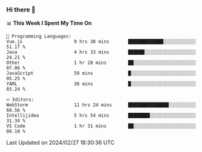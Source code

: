 ### Hi there 👋

<!--
**asdf12303116/asdf12303116** is a ✨ _special_ ✨ repository because its `README.md` (this file) appears on your GitHub profile.

Here are some ideas to get you started:

- 🔭 I’m currently working on ...
- 🌱 I’m currently learning ...
- 👯 I’m looking to collaborate on ...
- 🤔 I’m looking for help with ...
- 💬 Ask me about ...
- 📫 How to reach me: ...
- 😄 Pronouns: ...
- ⚡ Fun fact: ...
-->

<!--START_SECTION:waka-->
📊 **This Week I Spent My Time On** 

```text
💬 Programming Languages: 
Vue.js                   9 hrs 38 mins       █████████████░░░░░░░░░░░░   51.17 % 
Java                     4 hrs 33 mins       ██████░░░░░░░░░░░░░░░░░░░   24.21 % 
Other                    1 hr 28 mins        ██░░░░░░░░░░░░░░░░░░░░░░░   07.86 % 
JavaScript               59 mins             █░░░░░░░░░░░░░░░░░░░░░░░░   05.25 % 
YAML                     36 mins             █░░░░░░░░░░░░░░░░░░░░░░░░   03.24 % 

🔥 Editors: 
WebStorm                 11 hrs 24 mins      ███████████████░░░░░░░░░░   60.56 % 
Intellijidea             5 hrs 54 mins       ████████░░░░░░░░░░░░░░░░░   31.34 % 
VS Code                  1 hr 31 mins        ██░░░░░░░░░░░░░░░░░░░░░░░   08.10 % 
```


 Last Updated on 2024/02/27 18:30:36 UTC
<!--END_SECTION:waka-->
